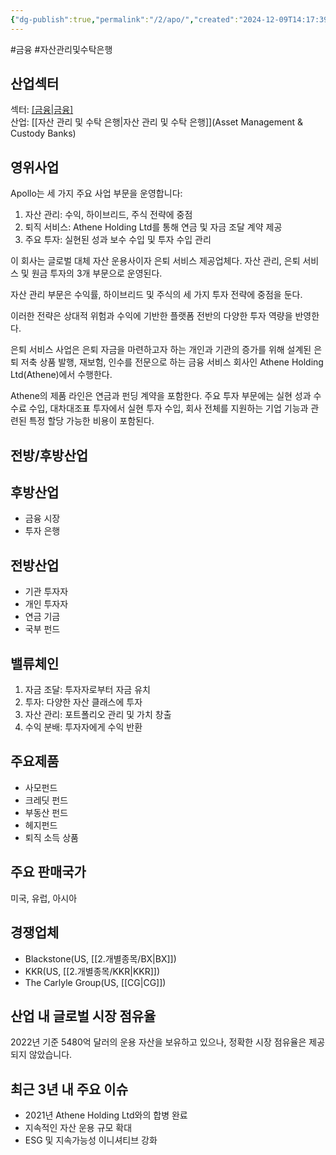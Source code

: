 ```yaml
---
{"dg-publish":true,"permalink":"/2/apo/","created":"2024-12-09T14:17:39.644+09:00","updated":"2025-07-29T21:37:04.343+09:00"}
---
```


#금융 #자산관리및수탁은행

## 산업섹터

섹터: [[금융\|금융]](Financials)  
산업: [[자산 관리 및 수탁 은행\|자산 관리 및 수탁 은행]](Asset Management & Custody Banks)

## 영위사업

Apollo는 세 가지 주요 사업 부문을 운영합니다:

1. 자산 관리: 수익, 하이브리드, 주식 전략에 중점
2. 퇴직 서비스: Athene Holding Ltd를 통해 연금 및 자금 조달 계약 제공
3. 주요 투자: 실현된 성과 보수 수입 및 투자 수입 관리

이 회사는 글로벌 대체 자산 운용사이자 은퇴 서비스 제공업체다. 자산 관리, 은퇴 서비스 및 원금 투자의 3개 부문으로 운영된다.  

자산 관리 부문은 수익률, 하이브리드 및 주식의 세 가지 투자 전략에 중점을 둔다.  
  
이러한 전략은 상대적 위험과 수익에 기반한 플랫폼 전반의 다양한 투자 역량을 반영한다.  

은퇴 서비스 사업은 은퇴 자금을 마련하고자 하는 개인과 기관의 증가를 위해 설계된 은퇴 저축 상품 발행, 재보험, 인수를 전문으로 하는 금융 서비스 회사인 Athene Holding Ltd(Athene)에서 수행한다.  
  
Athene의 제품 라인은 연금과 펀딩 계약을 포함한다. 주요 투자 부문에는 실현 성과 수수료 수입, 대차대조표 투자에서 실현 투자 수입, 회사 전체를 지원하는 기업 기능과 관련된 특정 할당 가능한 비용이 포함된다.

## 전방/후방산업

## 후방산업

- 금융 시장
- 투자 은행

## 전방산업

- 기관 투자자
- 개인 투자자
- 연금 기금
- 국부 펀드

## 밸류체인

1. 자금 조달: 투자자로부터 자금 유치
2. 투자: 다양한 자산 클래스에 투자
3. 자산 관리: 포트폴리오 관리 및 가치 창출
4. 수익 분배: 투자자에게 수익 반환

## 주요제품

- 사모펀드
- 크레딧 펀드
- 부동산 펀드
- 헤지펀드
- 퇴직 소득 상품

## 주요 판매국가

미국, 유럽, 아시아

## 경쟁업체

- Blackstone(US, [[2.개별종목/BX\|BX]])
- KKR(US, [[2.개별종목/KKR\|KKR]])
- The Carlyle Group(US, [[CG\|CG]])

## 산업 내 글로벌 시장 점유율

2022년 기준 5480억 달러의 운용 자산을 보유하고 있으나, 정확한 시장 점유율은 제공되지 않았습니다.

## 최근 3년 내 주요 이슈

- 2021년 Athene Holding Ltd와의 합병 완료
- 지속적인 자산 운용 규모 확대
- ESG 및 지속가능성 이니셔티브 강화